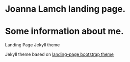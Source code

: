 # Joanna Lamch landing page. 
# Some information about me.


Landing Page Jekyll theme

Jekyll theme based on [landing-page bootstrap theme ](http://startbootstrap.com/templates/landing-page/) 